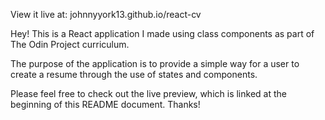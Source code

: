 View it live at: johnnyyork13.github.io/react-cv

Hey! This is a React application I made using class components as part of The Odin Project curriculum. 

The purpose of the application is to provide a simple way for a user to create a resume through the use of states and components. 

Please feel free to check out the live preview, which is linked at the beginning of this README document. Thanks!